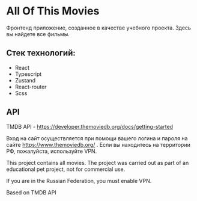 # All Of This Movies

Фронтенд приложение, созданное в качестве учебного проекта. Здесь вы найдете все фильмы. 

## Стек технологий: 
 - React
 - Typescript
 - Zustand
 - React-router
 - Scss

## API
TMDB API - https://developer.themoviedb.org/docs/getting-started

Вход на сайт осуществляется при помощи вашего логина и пароля на сайте https://www.themoviedb.org/ . Если вы находитесь на территории РФ, пожалуйста, используйте VPN.

This project contains all movies. The project was carried out as part of an educational pet project, not for commercial use. 

If you are in the Russian Federation, you must enable VPN.

Based on TMDB API
